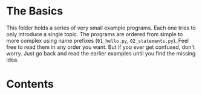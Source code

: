 # The Basics

This folder holds a series of very small example programs.
Each one tries to only introduce a single topic.
The programs are ordered from simple to more complex using name prefixes (`01_hello.py`, `02_statements.py`).
Feel free to read them in any order you want.
But if you ever get confused, don't worry.
Just go back and read the earlier examples until you find the missing idea.

# Contents

